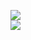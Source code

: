 [![](https://img.shields.io/badge/Made%20With-Github%20Spray-lightgrey.svg?style=for-the-badge&logo=github)](https://github.com/Annihil/github-spray#24761)  
[![](https://i.imgur.com/2DrTn0Z.gif)](https://github.com/Annihil/github-spray)